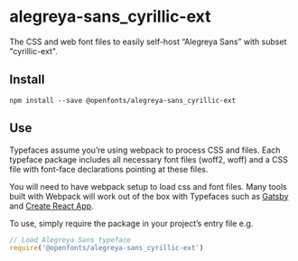 
# alegreya-sans_cyrillic-ext

The CSS and web font files to easily self-host “Alegreya Sans” with subset "cyrillic-ext".

## Install

`npm install --save @openfonts/alegreya-sans_cyrillic-ext`

## Use

Typefaces assume you’re using webpack to process CSS and files. Each typeface
package includes all necessary font files (woff2, woff) and a CSS file with
font-face declarations pointing at these files.

You will need to have webpack setup to load css and font files. Many tools built
with Webpack will work out of the box with Typefaces such as [Gatsby](https://github.com/gatsbyjs/gatsby)
and [Create React App](https://github.com/facebookincubator/create-react-app).

To use, simply require the package in your project’s entry file e.g.

```javascript
// Load Alegreya Sans typeface
require('@openfonts/alegreya-sans_cyrillic-ext')
```
